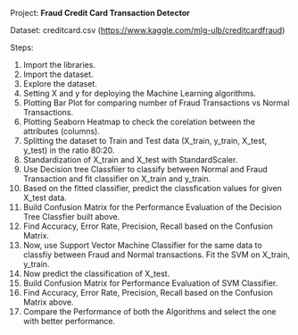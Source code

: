Project: **Fraud Credit Card Transaction Detector**

Dataset: creditcard.csv (https://www.kaggle.com/mlg-ulb/creditcardfraud)

Steps:

1.  Import the libraries.
2.  Import the dataset.
3.  Explore the dataset.
4.  Setting X and y for deploying the Machine Learning algorithms.
5.  Plotting Bar Plot for comparing number of Fraud Transactions vs Normal Transactions.
6.  Plotting Seaborn Heatmap to check the corelation between the attributes (columns).
7.  Splitting the dataset to Train and Test data (X_train, y_train, X_test, y_test) in the ratio 80:20.
8.  Standardization of X_train and X_test with StandardScaler.
9.  Use Decision tree Classfiier to classify between Normal and Fraud Transaction and fit classifier on X_train and y_train.
10. Based on the fitted classifier, predict the classfication values for given X_test data.
11. Build Confusion Matrix for the Performance Evaluation of the Decision Tree Classfier built above.
12. Find Accuracy, Error Rate, Precision, Recall based on the Confusion Matrix.
13. Now, use Support Vector Machine Classifier for the same data to classfiy between Fraud and Normal transactions. Fit the SVM on X_train, y_train.
14. Now predict the classification of X_test.
15. Build Confusion Matrix for Performance Evaluation of SVM Classifier.
16. Find Accuracy, Error Rate, Precision, Recall based on the Confusion Matrix above.
17. Compare the Performance of both the Algorithms and select the one with better performance.
